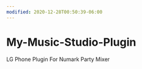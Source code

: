 ```yaml
---
modified: 2020-12-28T00:50:39-06:00
---
```


# My-Music-Studio-Plugin

LG Phone Plugin For Numark Party Mixer